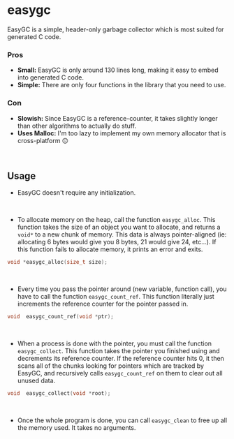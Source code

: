 # easygc
EasyGC is a simple, header-only garbage collector which is most suited for generated C code.

### Pros
- **Small:** EasyGC is only around 130 lines long, making it easy to embed into generated C code.
- **Simple:** There are only four functions in the library that you need to use.

### Con
- **Slowish:** Since EasyGC is a reference-counter, it takes slightly longer than other algorithms to actually do stuff.
- **Uses Malloc:** I'm too lazy to implement my own memory allocator that is cross-platform 😔

<br>

## Usage

* EasyGC doesn't require any initialization.

<br>

* To allocate memory on the heap, call the function `easygc_alloc`. This function takes the size of an object you want to allocate, and returns a `void*` to a new chunk of memory. This data is always pointer-aligned (ie: allocating 6 bytes would give you 8 bytes, 21 would give 24, etc...). If this function fails to allocate memory, it prints an error and exits.
```c
void *easygc_alloc(size_t size);
```

<br>

* Every time you pass the pointer around (new variable, function call), you have to call the function `easygc_count_ref`. This function literally just increments the reference counter for the pointer passed in.
```c
void  easygc_count_ref(void *ptr);
```

<br>

* When a process is done with the pointer, you must call the function `easygc_collect`. This function takes the pointer you finished using and decrements its reference counter. If the reference counter hits 0, it then scans all of the chunks looking for pointers which are tracked by EasyGC, and recursively calls `easygc_count_ref` on them to clear out all unused data.
```c
void  easygc_collect(void *root);
```

<br>

* Once the whole program is done, you can call `easygc_clean` to free up all the memory used. It takes no arguments.
